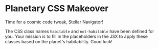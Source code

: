 # Planetary CSS Makeover

Time for a cosmic code tweak, Stellar Navigator!

The CSS class names `habitable` and `not-habitable` have been defined for you. Your mission is to fill in the placeholders in the JSX to apply these classes based on the planet's habitability. Good luck!